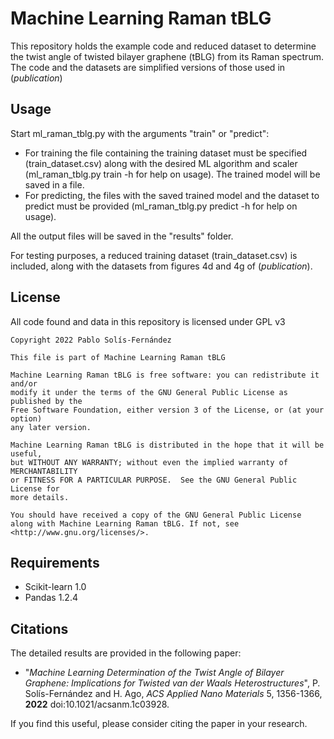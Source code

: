 # Machine Learning Raman tBLG

This repository holds the example code and reduced dataset to determine the twist angle of twisted bilayer graphene (tBLG) from its Raman spectrum. The code and the datasets are simplified versions of those used in (_publication_)

## Usage

Start ml_raman_tblg.py with the arguments "train" or "predict":

* For training the file containing the training dataset must be specified (train_dataset.csv) along with the desired ML algorithm and scaler (ml_raman_tblg.py train -h for help on usage). The trained model will be saved in a file.
* For predicting, the files with the saved trained model and the dataset to predict must be provided (ml_raman_tblg.py predict -h for help on usage).

All the output files will be saved in the "results" folder.

For testing purposes, a reduced training dataset (train_dataset.csv) is included, along with the datasets from figures 4d and 4g of (_publication_).

## License

All code found and data in this repository is licensed under GPL v3

```
Copyright 2022 Pablo Solís-Fernández

This file is part of Machine Learning Raman tBLG

Machine Learning Raman tBLG is free software: you can redistribute it and/or
modify it under the terms of the GNU General Public License as published by the
Free Software Foundation, either version 3 of the License, or (at your option)
any later version.

Machine Learning Raman tBLG is distributed in the hope that it will be useful,
but WITHOUT ANY WARRANTY; without even the implied warranty of MERCHANTABILITY
or FITNESS FOR A PARTICULAR PURPOSE.  See the GNU General Public License for
more details.

You should have received a copy of the GNU General Public License
along with Machine Learning Raman tBLG. If not, see <http://www.gnu.org/licenses/>.
```

## Requirements

* Scikit-learn 1.0
* Pandas 1.2.4

## Citations

The detailed results are provided in the following paper:

* "_Machine Learning Determination of the Twist Angle of Bilayer Graphene: Implications for Twisted van der Waals Heterostructures_", P. Solís-Fernández and H. Ago, _ACS Applied Nano Materials_ 5, 1356-1366, **2022** doi:10.1021/acsanm.1c03928.

If you find this useful, please consider citing the paper in your research.
